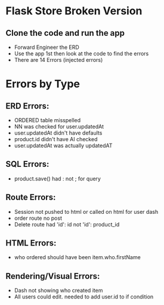 # Flask Store Broken Version

## Clone the code and run the app
- Forward Engineer the ERD
- Use the app 1st then look at the code to find the errors
- There are 14 Errors (injected errors)


# Errors by Type

## ERD Errors:
- ORDERED table misspelled
- NN was checked for user.updatedAt
- user.updatedAt didn't have defaults
- product.id didn't have AI checked
- user.updatedAt was actually updatedAT


## SQL Errors:
- product.save() had : not ; for query


## Route Errors:
- Session not pushed to html or called on html for user dash
- order route no post
- Delete route had 'id': id not 'id': product_id

## HTML Errors:
- who ordered should have been item.who.firstName

## Rendering/Visual Errors:
- Dash not showing who created item
- All users could edit.  needed to add user.id to if condition

